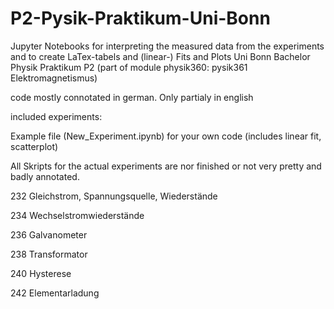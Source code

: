 # P2-Pysik-Praktikum-Uni-Bonn
Jupyter Notebooks for interpreting the measured data from the experiments and to create LaTex-tabels and (linear-) Fits and Plots
Uni Bonn Bachelor Physik Praktikum P2 (part of module physik360: pysik361 Elektromagnetismus)

code mostly connotated in german. Only partialy in english

included experiments:

Example file (New_Experiment.ipynb) for your own code (includes linear fit, scatterplot)

All Skripts for the actual experiments are nor finished or not very pretty and badly annotated.

232 Gleichstrom, Spannungsquelle, Wiederstände

234 Wechselstromwiederstände

236 Galvanometer

238 Transformator

240 Hysterese

242 Elementarladung
